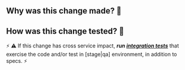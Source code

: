 ## Why was this change made? 🤔



## How was this change tested? 🤨

⚡ ⚠ If this change has cross service impact, ***run [integration tests](https://github.com/sul-dlss/infrastructure-integration-test)*** that exercise the code and/or test in [stage|qa] environment, in addition to specs. ⚡


